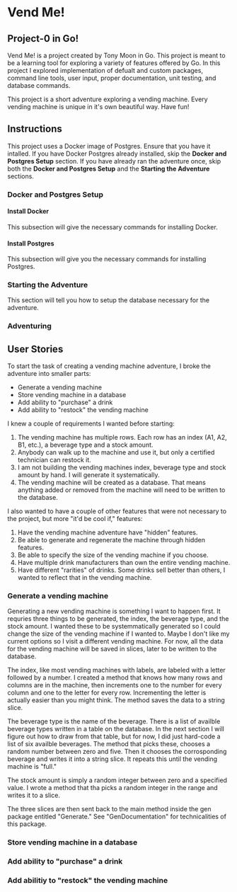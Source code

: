 # Vend Me!
## Project-0 in Go!
Vend Me! is a project created by Tony Moon in Go. This project is meant to be a learning tool for exploring a variety of features offered by Go.
In this project I explored implementation of defualt and custom packages, command line tools, user input, proper documentation, unit testing, and database commands.

This project is a short adventure exploring a vending machine. Every vending machine is unique in it's own beautiful way. Have fun!

## Instructions
This project uses a Docker image of Postgres. Ensure that you have it intalled. 
If you have Docker Postgres already installed, skip the **Docker and Postgres Setup** section.
If you have already ran the adventure once, skip both the **Docker and Postgres Setup** and the **Starting the Adventure** sections.

### Docker and Postgres Setup
#### Install Docker
This subsection will give the necessary commands for installing Docker. 

#### Install Postgres
This subsection will give you the necessary commands for installing Postgres.

### Starting the Adventure
This section will tell you how to setup the database necessary for the adventure.

### Adventuring


## User Stories
To start the task of creating a vending machine adventure, I broke the adventure into smaller parts:
- Generate a vending machine
- Store vending machine in a database
- Add ability to "purchase" a drink
- Add ability to "restock" the vending machine

I knew a couple of requirements I wanted before starting:
1. The vending machine has multiple rows. Each row has an index (A1, A2, B1, etc.), a beverage type and a stock amount.
2. Anybody can walk up to the machine and use it, but only a certified technician can restock it. 
3. I am not building the vending machines index, beverage type and stock amount by hand. I will generate it systematically.
4. The vending machine will be created as a database. That means anything added or removed from the machine will need to be written to the database.

I also wanted to have a couple of other features that were not necessary to the project, but more "it'd be cool if," features:
1. Have the vending machine adventure have "hidden" features.
2. Be able to generate and regenerate the machine through hidden features.
3. Be able to specify the size of the vending machine if you choose.
4. Have multiple drink manufacturers than own the entire vending machine.
5. Have different "rarities" of drinks. Some drinks sell better than others, I wanted to reflect that in the vending machine.

### Generate a vending machine
Generating a new vending machine is something I want to happen first. It requries three things to be generated, the index, the beverage type, and the stock amount. I wanted these to be systemmatically generated so I could change the size of the vending machine if I wanted to. Maybe I don't like my current options so I visit a different vending machine. For now, all the data for the vending machine will be saved in slices, later to be written to the database.

The index, like most vending machines with labels, are labeled with a letter followed by a number. I created a method that knows how many rows and columns are in the machine, then increments one to the number for every column and one to the letter for every row. Incrementing the letter is actually easier than you might think. The method saves the data to a string slice.

The beverage type is the name of the beverage. There is a list of availble beverage types written in a table on the database. In the next section I will figure out how to draw from that table, but for now, I did just hard-code a list of six availble beverages. The method that picks these, chooses a random number between zero and five. Then it chooses the corrosponding beverage and writes it into a string slice. It repeats this until the vending machine is "full."

The stock amount is simply a random integer between zero and a specified value. I wrote a method that tha picks a random integer in the range and writes it to a slice.

The three slices are then sent back to the main method inside the gen package entitled "Generate." See "GenDocumentation" for technicalities of this package.

### Store vending machine in a database

### Add ability to "purchase" a drink

### Add abilitiy to "restock" the vending machine